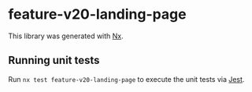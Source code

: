 # feature-v20-landing-page

This library was generated with [Nx](https://nx.dev).

## Running unit tests

Run `nx test feature-v20-landing-page` to execute the unit tests via [Jest](https://jestjs.io).
